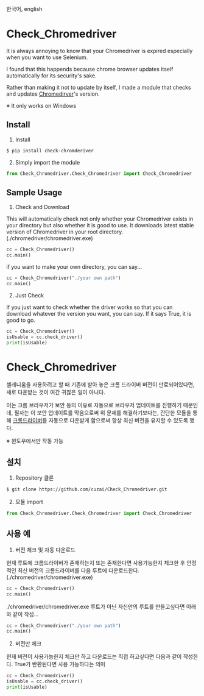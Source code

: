 한국어, english

# Check_Chromedriver
It is always annoying to know that your Chromedriver is expired especially when you want to use Selenium.

I found that this happends because chrome browser updates itself automatically for its security's sake.

Rather than making it not to update by itself, I made a module that checks and updates [Chromedirver](https://chromedriver.chromium.org/)'s version.

※ It only works on Windows
## Install
1. Install
```bash
$ pip install check-chromderiver
```
2. Simply import the module
```python
from Check_Chromedriver.Check_Chromedriver import Check_Chromedriver
```
## Sample Usage
1. Check and Download

This will automatically check not only whether your Chromedriver exists in your directory but also whether it is good to use. It downloads latest stable version of Chromedriver in your root directory. (./chromedriver/chromedriver.exe)
```python
cc = Check_Chromedriver()
cc.main()
```
if you want to make your own directory, you can say...
```python
cc = Check_Chromedriver("./your own path")
cc.main()
```
2. Just Check

If you just want to check whether the driver works so that you can download whatever the version you want, you can say. If it says True, it is good to go.
```python
cc = Check_Chromedriver()
isUsable = cc.check_driver()
print(isUsable)
```
# Check_Chromedriver
셀레니움을 사용하려고 할 때 기존에 받아 놓은 크롬 드라이버 버전이 만료되어있다면, 새로 다운받는 것이 여간 귀찮은 일이 아니다.

이는 크롬 브라우저가 보안 등의 이유로 자동으로 브라우저 업데이트를 진행하기 때문인데, 필자는 이 보안 업데이트를 막음으로써 위 문제를 해결하기보다는, 간단한 모듈을 통해 [크롬드라이버](https://chromedriver.chromium.org/)를 자동으로 다운받게 함으로써 항상 최신 버전을 유지할 수 있도록 했다.

※ 윈도우에서만 작동 가능
## 설치
1. Repository 클론
```bash
$ git clone https://github.com/cuzai/Check_Chromedriver.git
```
2. 모듈 import
```python
from Check_Chromedriver.Check_Chromedriver import Check_Chromedriver
```
## 사용 예
1. 버전 체크 및 자동 다운로드

현재 루트에 크롬드라이버가 존재하는지 또는 존재한다면 사용가능한지 체크한 후 안정적인 최신 버전의 크롬드라이버를 다음 루트에 다운로드한다.(./chromedriver/chromedriver.exe)
```python
cc = Check_Chromedriver()
cc.main()
```
./chromedriver/chromedriver.exe 루트가 아닌 자신만의 루트를 만들고싶다면 아래와 같이 작성...
```python
cc = Check_Chromedriver("./your own path")
cc.main()
```
2. 버전만 체크

현재 버전이 사용가능한지 체크만 하고 다운로드는 직접 하고싶다면 다음과 같이 작성한다.
True가 반환된다면 사용 가능하다는 의미
```python
cc = Check_Chromedriver()
isUsable = cc.check_driver()
print(isUsable)
```